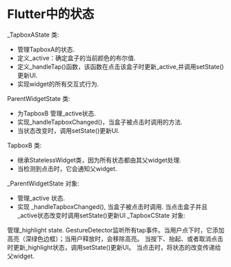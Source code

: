 # Flutter中的状态

_TapboxAState 类:

+ 管理TapboxA的状态.
+ 定义_active：确定盒子的当前颜色的布尔值.
+ 定义_handleTap()函数，该函数在点击该盒子时更新_active,并调用setState()更新UI.
+ 实现widget的所有交互式行为.

ParentWidgetState 类:

+ 为TapboxB 管理_active状态.
+ 实现_handleTapboxChanged()，当盒子被点击时调用的方法.
+ 当状态改变时，调用setState()更新UI.

TapboxB 类:

+ 继承StatelessWidget类，因为所有状态都由其父widget处理.
+ 当检测到点击时，它会通知父widget.

_ParentWidgetState 对象:

+ 管理_active 状态.
+ 实现 _handleTapboxChanged(), 当盒子被点击时调用.
当点击盒子并且_active状态改变时调用setState()更新UI
_TapboxCState 对象:

管理_highlight state.
GestureDetector监听所有tap事件。当用户点下时，它添加高亮（深绿色边框）；当用户释放时，会移除高亮。
当按下、抬起、或者取消点击时更新_highlight状态，调用setState()更新UI。
当点击时，将状态的改变传递给父widget.